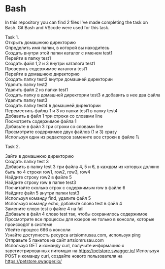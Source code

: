 # Bash
In this repository you can find 2 files I've made completing the task on Bash. Git Bash and VScode were used for this task. 


Task 1.\
Открыть домашнюю директорию\
Определить имя папки, в которой вы находитесь\
Создать внутри этой папки каталог  с именем test1\
Перейти в папку test1\
Создать файл 1,2 и 3 внутри каталога test1\
Проверить содержимое каталога test1\
Перейти в домашнюю директорию\
Создать папку test2 внутри домашней директории\
Удалить папку test2\
Удалить файл 2 из папки test1\
Создать папку в домашней директории test3 и добавить в нее два файла\
Удалить папку test3\
Создать папку test4 в домашней директории\
Переместить файлы 1 и 3 из папки test1 в папку test4\
Добавить в файл 1 три строки со словами line\
Посмотреть содержимое файла 1\
Добавьте в файл 3 три строки со словами line\
Просмотрите содержимое двух файлов (1 и 3) сразу\
Используя один из редакторов замените все строки в файле 1\

Task 2.

Зайти в домашнюю директорию\
Создать папку test 3\
Добавить в папку test 3 три файла 4, 5 и 6, в каждом из которых должно быть по 4 строки row1, row2, row3, row4\
Найдите строку row2 в файле 5\
Найдите строку row в папке test3\
Посчитайте сколько строк с содержимым row в файле 6\
Найдите файл 5 внутри папки test3\
Используя команду find, удалите файл 5\
Используя команду echo, добавьте слово test в файл 4\
Замените слово test в файле 4 на fail\
Добавьте в файл 4 слово test так, чтобы сохранилось содержимое\
Просмотрите все процессы для юзеров не только в консоли, которые происходят в системе\
Убейте процесс 666 в консоли\
Узнайте доступность ресурса artsiomrusau.com, используя ping\
Отправьте 5 пакетов на сайт artsiomrusau.com\
Используя GET и команду curl, получите информацию о зарегистрированных питомцах на https://petstore.swagger.io/
Используя POST и команду curl, создайте нового пользователя на https://petstore.swagger.io/

